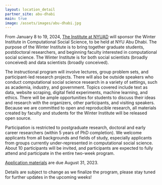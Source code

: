 ```yaml
---
layout: location_detail
partner_site: abu-dhabi
main: true
image: /assets/images/abu-dhabi.jpg
---
```


From January 8 to 19, 2024, [The Institute at NYUAD](https://nyuad.nyu.edu/en/institute-events.html) will sponsor the Winter Institute in Computational Social Science, to be held at NYU Abu Dhabi. The purpose of the Winter Institute is to bring together graduate students, postdoctoral researchers, and beginning faculty interested in computational social science. The Winter Institute is for both social scientists (broadly conceived) and data scientists (broadly conceived).

The instructional program will involve lectures, group problem sets, and participant-led research projects. There will also be outside speakers who conduct computational social science research in a variety of settings, such as academia, industry, and government. Topics covered include text as data, website scraping, digital field experiments, machine learning, and ethics. There will be ample opportunities for students to discuss their ideas and research with the organizers, other participants, and visiting speakers. Because we are committed to open and reproducible research, all materials created by faculty and students for the Winter Institute will be released open source.

Participation is restricted to postgraduate research, doctoral and early career researchers (within 5 years of PhD completion). We welcome applicants from all backgrounds and fields of study, especially applicants from groups currently under-represented in computational social science. About 10 participants will be invited, and participants are expected to fully attend and participate in the entire two-week program.

[Application materials](https://compsocialscience.github.io/summer-institute/2023/abu-dhabi/apply) are due August 31, 2023.

Details are subject to change as we finalize the program, please stay tuned for further updates in the upcoming weeks!
